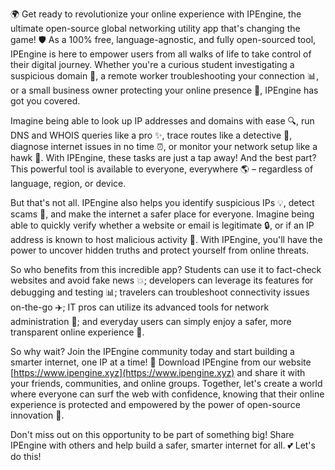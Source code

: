 🌍 Get ready to revolutionize your online experience with IPEngine, the ultimate open-source global networking utility app that's changing the game! 🛡️ As a 100% free, language-agnostic, and fully open-sourced tool, IPEngine is here to empower users from all walks of life to take control of their digital journey. Whether you're a curious student investigating a suspicious domain 👀, a remote worker troubleshooting your connection 📊, or a small business owner protecting your online presence 💼, IPEngine has got you covered.

Imagine being able to look up IP addresses and domains with ease 🔍, run DNS and WHOIS queries like a pro ✨, trace routes like a detective 🔎, diagnose internet issues in no time ⏰, or monitor your network setup like a hawk 👀. With IPEngine, these tasks are just a tap away! And the best part? This powerful tool is available to everyone, everywhere 🌎 – regardless of language, region, or device.

But that's not all. IPEngine also helps you identify suspicious IPs 💡, detect scams 👮, and make the internet a safer place for everyone. Imagine being able to quickly verify whether a website or email is legitimate 🔒, or if an IP address is known to host malicious activity 🚫. With IPEngine, you'll have the power to uncover hidden truths and protect yourself from online threats.

So who benefits from this incredible app? Students can use it to fact-check websites and avoid fake news 💥; developers can leverage its features for debugging and testing 📊; travelers can troubleshoot connectivity issues on-the-go ✈️; IT pros can utilize its advanced tools for network administration 🔧; and everyday users can simply enjoy a safer, more transparent online experience 🌟.

So why wait? Join the IPEngine community today and start building a smarter internet, one IP at a time! 💪 Download IPEngine from our website [https://www.ipengine.xyz](https://www.ipengine.xyz) and share it with your friends, communities, and online groups. Together, let's create a world where everyone can surf the web with confidence, knowing that their online experience is protected and empowered by the power of open-source innovation 🚀.

Don't miss out on this opportunity to be part of something big! Share IPEngine with others and help build a safer, smarter internet for all. 💕 Let's do this!